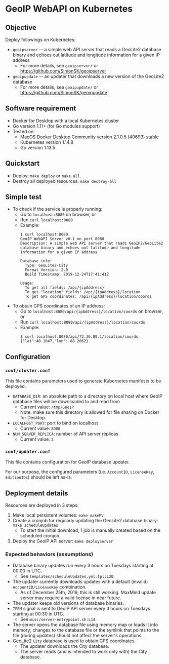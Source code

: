 # GeoIP WebAPI on Kubernetes


## Objective
Deploy followings on Kubernetes:
* `geoipserver` -- a simple web API server that reads a GeoLite2 database binary
  and echoes out latitude and longitude information for a given IP address
  * For more details, see `geoipserver/` or https://github.com/SimonSK/geoipserver
* `geoipupdate` -- an updater that downloads a new version of the GeoLite2 database
  * For more details, see `geoipupdate/` or https://github.com/SimonSK/geoipupdate


## Software requirement
* Docker for Desktop with a local Kubernetes cluster
* Go version 1.11+ (for Go modules support)
* Tested on:
    * MacOS Docker Desktop Community version 2.1.0.5 (40693) stable
    * Kubernetes version 1.14.8
    * Go version 1.13.5


## Quickstart
* Deploy: `make deploy` or `make all`.
* Destroy all deployed resources: `make destroy-all`


## Simple test
* To check if the service is properly running:
  * Go to `localhost:8080` on browser, or
  * Run `curl localhost:8080`
  * Example:
    ```
    $ curl localhost:8080
    GeoIP WebAPI Server v0.1 on port 8080
    Description: A simple web API server that reads GeoIP2/GeoLite2 database binary and echoes out latitude and longitude information for a given IP address
    
    Database info:
      Type: GeoLite2-City
      Format Version: 2.0
      Build Timestamp: 2019-12-24T17:41:41Z
    
    Usage:
      To get all fields: /api/{ipAddress}
      To get "location" fields: /api/{ipAddress}/location
      To get GPS coordinates: /api/{ipAddress}/location/coords
    ```
* To obtain GPS coordinates of an IP address:
  * Go to `localhost:8080/api/{ipAddress}/location/coords` on browser, or
  * Run `curl localhost:8080/api/{ipAddress}/location/coords`
  * Example:
    ```
    $ curl localhost:8080/api/72.36.89.1/location/coords
    {"lat":40.1047,"lon":-88.2062}
    ```

## Configuration

### `conf/cluster.conf`
This file contains parameters used to generate Kubernetes manifests to be deployed.
* `DATABASE_DIR`: an absolute path to a directory on local host where GeoIP database files will be downloaded to
and read from
  * Current value: `/tmp/GeoIP`
  * Note: make sure this directory is allowed for file sharing on Docker for Desktop.
* `LOCALHOST_PORT`: port to bind on localhost
  * Current value: `8080`
* `NUM_SERVER_REPLICA`: number of API server replicas
  * Current value: `3`

### `conf/updater.conf`
This file contains configuration for GeoIP database updater.

For our purpose, the configured parameters (i.e. `AccountID`, `LicenseKey`, `EditionIDs`) should be left as-is.


## Deployment details

Resources are deployed in 3 steps:
1. Make local persistent volumes: `make makePV`
2. Create a cronjob for regularly updating the GeoLite2 database binary: `make scheduleUpdates`
   * To start the initial download, 1 job is manually created based on the scheduled cronjob.
3. Deploy the GeoIP API server: `make deployServer`

### Expected behaviors (assumptions)
* Database binary updates run every 3 hours on Tuesdays starting at 00:00 in UTC.
  * See `templates/scheduleUpdates.yml.tpl:L20`.
* The updater currently downloads updates with a default (invalid) `AccountID/LicenseKey` combination.
  * As of December 25th, 2019, this is still working. MaxMind update server may require a valid license in near future.
* The updater keeps old versions of database binaries.
* `TERM` signal is sent to GeoIP API server every 3 hours on Tuesdays starting at 00:30 in UTC.
  * See `misc/server-entrypoint.sh:L14`.
* The server opens the database file using memory map or loads it into memory;
  changes to the database file or the symlink that points to the file (during updates)
  should not affect the server's operations.
* GeoLite2 `City` database is used to obtain GPS coordinates.
  * The updater downloads the City database.
  * The server reads (and is intended to work only with) the City database.
